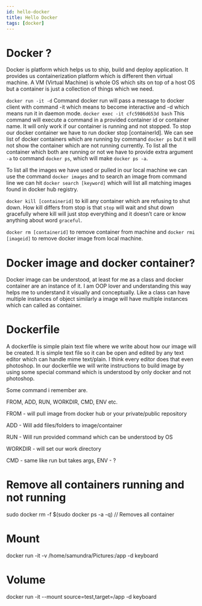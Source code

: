 ```yaml
---
id: hello-docker
title: Hello Docker
tags: [docker]
---
```


# Docker ?

Docker is platform which helps us to ship, build and deploy application. It provides us containerization platform which is different then virtual machine. A VM (Virtual Machine) is whole OS which sits on top of a host OS but a container is just a collection of things which we need.

`docker run -it -d` Command docker run will pass a message to docker client with command -it which means to become interactive and -d which means run it in daemon mode. `docker exec -it cfc5986d653d bash` This command will execute a command in a provided container id or container name. It will only work if our container is running and not stopped. To stop our docker container we have to run docker stop [containerId]. We can see list of docker containers which are running by command `docker ps` but it will not show the container which are not running currently. To list all the container which both are running or not we have to provide extra argument `-a` to command `docker ps`, which will make `docker ps -a`.

To list all the images we have used or pulled in our local machine we can use the command `docker images` and to search an image from command line we can hit `docker search [keyword]` which will list all matching images found in docker hub registry.

`docker kill [containerid]` to kill any container which are refusing to shut down. How kill differs from stop is that `stop` will wait and shut down gracefully where kill will just stop everything and it doesn’t care or know anything about word `graceful`.

`docker rm [containerid]` to remove container from machine and `docker rmi [imageid]` to remove docker image from local machine.

# Docker image and docker container?

Docker image can be understood, at least for me as a class and docker container are an instance of it. I am OOP lover and understanding this way helps me to understand it visually and conceptually. Like a class can have multiple instances of object similarly a image will have multiple instances which can called as container.

# Dockerfile

A dockerfile is simple plain text file where we write about how our image will be created. It is simple text file so it can be open and edited by any text editor which can handle mime text/plain. I think every editor does that even photoshop. In our dockerfile we will write instructions to build image by using some special command which is understood by only docker and not photoshop.

Some command i remember are.

FROM, ADD, RUN, WORKDIR, CMD, ENV etc.

FROM - will pull image from docker hub or your private/public repository

ADD - Will add files/folders to image/container

RUN - Will run provided command which can be understood by OS

WORKDIR - will set our work directory

CMD - same like run but takes args, ENV - ?

# Remove all containers running and not running

sudo docker rm -f \$(sudo docker ps -a -q) // Removes all container

# Mount

docker run -it -v /home/samundra/Pictures:/app -d keyboard

# Volume

docker run -it --mount source=test,target=/app -d keyboard
